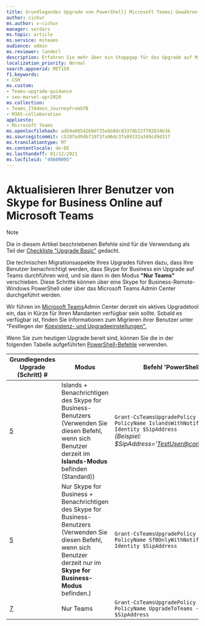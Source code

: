```yaml
---
title: Grundlegendes Upgrade von PowerShell| Microsoft Teams| Gewähren der Inoprichtlinie für Upgrade
author: cichur
ms.author: v-cichur
manager: serdars
ms.topic: article
ms.service: msteams
audience: admin
ms.reviewer: landerl
description: Erfahren Sie mehr über ein Stoppgap für das Upgrade auf Microsoft Teams, wenn das Admin Center in Ihrem Mandanten nicht ausgebündet wurde.
localization_priority: Normal
search.appverid: MET150
f1.keywords:
- CSH
ms.custom:
- Teams-upgrade-guidance
- seo-marvel-apr2020
ms.collection:
- Teams_ITAdmin_JourneyFromSfB
- M365-collaboration
appliesto:
- Microsoft Teams
ms.openlocfilehash: adb9a0854268df25ebb8dc0337db22f792834b36
ms.sourcegitcommit: c528fad9db719f3fa96dc3fa99332a349cd9d317
ms.translationtype: MT
ms.contentlocale: de-DE
ms.lasthandoff: 01/12/2021
ms.locfileid: "49809095"
---
```

# <a name="upgrading-your-users-from-skype-for-business-online-to-microsoft-teams"></a>Aktualisieren Ihrer Benutzer von Skype for Business Online auf Microsoft Teams

> [!Note]
> Die in diesem Artikel beschriebenen Befehle sind für die Verwendung als Teil der [Checkliste "Upgrade Basic"](https://aka.ms/UpgradeBasic) gedacht.

Die technischen Migrationsaspekte Ihres Upgrades führen dazu, dass Ihre Benutzer benachrichtigt werden, dass Skype for Business ein Upgrade auf Teams durchführen wird, und sie dann in den Modus **"Nur Teams"** verschieben. Diese Schritte können über eine Skype for Business-Remote-Windows PowerShell oder über das Microsoft Teams Admin Center durchgeführt werden.

Wir führen im [Microsoft Teams](manage-teams-skypeforbusiness-admin-center.md)Admin Center derzeit ein aktives Upgradetool ein, das in Kürze für Ihren Mandanten verfügbar sein sollte. Sobald es verfügbar ist, finden Sie Informationen zum Migrieren ihrer Benutzer unter "Festlegen der [Koexistenz- und Upgradeeinstellungen".](https://aka.ms/SkypeToTeams-SetCoexistence)

Wenn Sie zum heutigen Upgrade bereit sind, können Sie die in der folgenden Tabelle aufgeführten [PowerShell-Befehle](https://docs.microsoft.com/office365/enterprise/powershell/manage-office-365-with-office-365-powershell) verwenden.

| Grundlegendes Upgrade (Schritt) # | Modus | Befehl 'PowerShell' |
|---|---|---|
| [5](upgrade-basic.md#step-5) | Islands + Benachrichtigen des Skype for Business-Benutzers<br>(Verwenden Sie diesen Befehl, wenn sich Benutzer derzeit im **Islands-Modus** befinden (Standard)) | ```Grant-CsTeamsUpgradePolicy -PolicyName IslandsWithNotify -Identity $SipAddress```<br>*(Beispiel: $SipAddress='TestUser@contoso.com')* |
| [5](upgrade-basic.md#step-5) | Nur Skype for Business + Benachrichtigen des Skype for Business-Benutzers <br>(Verwenden Sie diesen Befehl, wenn sich Benutzer derzeit nur im **Skype for Business-Modus** befinden.) | ```Grant-CsTeamsUpgradePolicy -PolicyName SfBOnlyWithNotify -Identity $SipAddress```  |
| [7](upgrade-basic.md#step-7) | Nur Teams | ```Grant-CsTeamsUpgradePolicy -PolicyName UpgradeToTeams -Identity $SipAddress```  |
